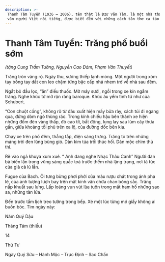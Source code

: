 ```yaml
---
description: >-
 Thanh Tâm Tuyền (1936 – 2006), tên thật là Dzư Văn Tâm, là một nhà thơ, nhà
 văn người Việt nổi tiếng, được biết đến với những cách tân thơ ca táo bạo.
---
```


# Thanh Tâm Tuyền: Trăng phố buổi sớm

_(tặng Cung Trầm Tưởng, Nguyễn Cao Đàm, Phạm Văn Thuyết)_

Trăng tròn vàng rộ. Ngày thu, sương thiếp lạnh mỏng. Một người trong xóm tay bồng tay dắt con leo chậm từng bậc cấp nhá nhem trở về nhà sau đêm.

Ngắt bỏ đầu lọc, “ăn” điếu thuốc. Mở máy sưởi, ngồi trong xe kín ngắm trăng. Nghe khúc tở mở rộn ràng baroque. Khúc âu yếm tình tứ như của Schubert.

“Con chuột cống”, không rõ từ đâu xuất hiện mấy bữa rày, xách túi đi ngang qua, đứng dòm ngó thùng rác. Trong kính chiếu hậu bên thành xe hiện những đốm đèn vàng thấp, đỏ cao tít, bất động, lung lay sau lùm cây thưa gần, giữa khoảng tối phủ trên xa lộ, của đường dốc bên kia.

Chạy xe trên phố đêm, thẳng tắp, điện sáng trưng. Trăng tỏ trên những mảng trời đen lùng bùng gió. Dàn kim túa trổi thúc hối. Dàn mộc chìm thủ thỉ.

Rẽ vào ngả khuya xum xuê. “ Anh đang nghe Nhạc Thâu Canh” Người đàn bà biến lẩn trong vũng sáng quắc toả trước thềm nhà lặng trang, nơi tá túc của già cả lú lẫn.

Fugue của Bach. Ôi tưng bừng phơi phới của màu rượu chát trong ánh pha lê, của ảnh tượng lượn bay trên mặt kính vân chứa chan bóng sắc. Trăng nấp khuất sau lưng. Lấp loáng vun vút lùa tuôn trong mắt ham hố những sao sa, những tàn lửa.

Đến trước tấm lịch treo tường trong bếp. Xé một lúc từng mớ giấy không ai buồn bóc. Tìm ngày này:

Năm Quý Dậu

Tháng Tám (thiếu)

14

Thứ Tư

Ngày Quý Sửu – Hành Mộc – Trực Định – Sao Chấn
